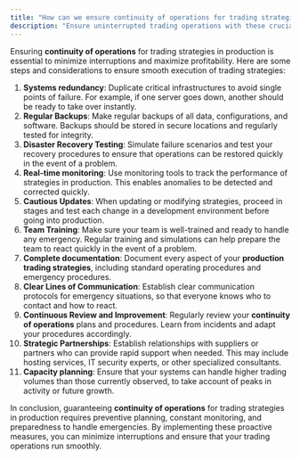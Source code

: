 ```yaml
---
title: "How can we ensure continuity of operations for trading strategies in production?"
description: "Ensure uninterrupted trading operations with these crucial steps, including systems redundancy, regular backups, disaster recovery testing, real-time monitoring, cautious updates, team training, complete documentation, clear communication protocols, continuous review, strategic partnerships, and capacity planning. Minimize risks and maintain profitability in production trading strategies. Learn more about trading strategies, libraries, datasets, and resources for quantitative trading at our website."
---
```




Ensuring **continuity of operations** for trading strategies in production is essential to minimize interruptions and maximize profitability. Here are some steps and considerations to ensure smooth execution of trading strategies:

1. **Systems redundancy**: Duplicate critical infrastructures to avoid single points of failure. For example, if one server goes down, another should be ready to take over instantly.
2. **Regular Backups**: Make regular backups of all data, configurations, and software. Backups should be stored in secure locations and regularly tested for integrity.
3. **Disaster Recovery Testing**: Simulate failure scenarios and test your recovery procedures to ensure that operations can be restored quickly in the event of a problem.
4. **Real-time monitoring**: Use monitoring tools to track the performance of strategies in production. This enables anomalies to be detected and corrected quickly.
5. **Cautious Updates**: When updating or modifying strategies, proceed in stages and test each change in a development environment before going into production.
6. **Team Training**: Make sure your team is well-trained and ready to handle any emergency. Regular training and simulations can help prepare the team to react quickly in the event of a problem.
7. **Complete documentation**: Document every aspect of your **production trading strategies**, including standard operating procedures and emergency procedures.
8. **Clear Lines of Communication**: Establish clear communication protocols for emergency situations, so that everyone knows who to contact and how to react.
9. **Continuous Review and Improvement**: Regularly review your **continuity of operations** plans and procedures. Learn from incidents and adapt your procedures accordingly.
10. **Strategic Partnerships**: Establish relationships with suppliers or partners who can provide rapid support when needed. This may include hosting services, IT security experts, or other specialized consultants.
11. **Capacity planning**: Ensure that your systems can handle higher trading volumes than those currently observed, to take account of peaks in activity or future growth.

In conclusion, guaranteeing **continuity of operations** for trading strategies in production requires preventive planning, constant monitoring, and preparedness to handle emergencies. By implementing these proactive measures, you can minimize interruptions and ensure that your trading operations run smoothly.


